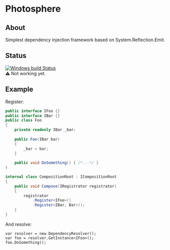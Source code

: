 # Photosphere
## About
Simplest dependency injection framework based on System.Reflection.Emit.

## Status
[![Windows build Status](https://ci.appveyor.com/api/projects/status/github/sunloving/photosphere?retina=true&svg=true)](https://ci.appveyor.com/project/sunloving/photosphere)</br>
:warning: Not working yet.

## Example
Register:
``` C#
public interface IFoo {}
public interface IBar {}
public class Foo
{
    private readonly IBar _bar;
    
    public Foo(IBar bar)
    {
        _bar = bar;
    }
    
    public void DoSomething() { /*...*/ }
}

internal class CompositionRoot : ICompositionRoot
{
    public void Compose(IRegistrator registrator)
    {
        registrator
            .Register<IFoo>()
            .Register<IBar, Bar>();
    }
}
```
And resolve:
```
var resolver = new DependencyResolver();
var foo = resolver.GetInstance<IFoo>();
foo.DoSomething();
```
